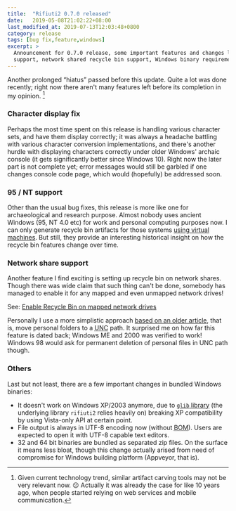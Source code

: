 ```yaml
---
title:  "Rifiuti2 0.7.0 released"
date:   2019-05-08T21:02:22+08:00
last_modified_at: 2019-07-13T12:03:48+0800
category: release
tags: [bug fix,feature,windows]
excerpt: >
  Announcement for 0.7.0 release, some important features and changes like 95/NT
  support, network shared recycle bin support, Windows binary requirement etc.
---
```


Another prolonged &ldquo;hiatus&rdquo; passed before this update.
Quite a lot was done recently; right now there aren't
many features left before its completion in my opinion. [^1]

### Character display fix

Perhaps the most time spent on this release is handling various character
sets, and have them display correctly; it was always a headache battling
with various character conversion implementations, and there's another
hurdle with displaying characters correctly under older Windows' archaic
console (it gets significantly better since Windows 10). Right now the
later part is not complete yet; error messages would still be garbled
if one changes console code page, which would (hopefully) be addressed soon.

### 95 / NT support

Other than the usual bug fixes,
this release is more like one for archaeological and research purpose.
Almost nobody uses ancient Windows (95, NT 4.0 etc) for work and personal
computing purposes now. I can only generate recycle bin artifacts for those
systems [using virtual machines][1]. But still, they provide an interesting
historical insight on how the recycle bin features change over time.

[1]: https://forums.virtualbox.org/viewtopic.php?t=9918

### Network share support

Another feature I find exciting is setting up recycle bin on network shares.
Though there was wide claim that such thing can't be done, somebody has
managed to enable it for any mapped and even unmapped network drives!

See: [Enable Recycle Bin on mapped network drives][2]

[2]: https://social.technet.microsoft.com/Forums/windows/en-US/a349801f-398f-4139-8e8b-b0a92f599e2b/enable-recycle-bin-on-mapped-network-drives?forum=w8itpronetworking

Personally I use a more simplistic approach [based on an older article][3],
that is, move personal folders to a
<abbr title="Universal Naming Convention" class="initialism">UNC</abbr>
path. It surprised me on how far
this feature is dated back; Windows ME and 2000 was verified to work!
Windows 98 would ask for permanent deletion of personal files in UNC path
though.

[3]: https://forums.mydigitallife.net/threads/tip-network-recycle-bin.16974/

### Others

Last but not least, there are a few important changes in bundled Windows
binaries:
* It doesn't work on Windows XP/2003 anymore, due to [`glib` library][4]
(the underlying library `rifiuti2` relies heavily on) breaking
XP compatibility by using Vista-only API at certain point.
* File output is always in UTF-8 encoding now (without
<abbr title="Byte Order Mark" class="initialism">BOM</abbr>).
Users are expected to open it with UTF-8 capable text editors.
* 32 and 64 bit binaries are bundled as separated zip files. On the
surface it means less bloat, though this change actually arised from
need of compromise for Windows building platform (Appveyor, that is).

[4]: https://gitlab.gnome.org/GNOME/glib

[^1]: Given current technology trend, similar artifact carving tools may not be
      very relevant now. &#x2639; Actually it was already the case for like 10
      years ago, when people started relying on web services and mobile communication.

